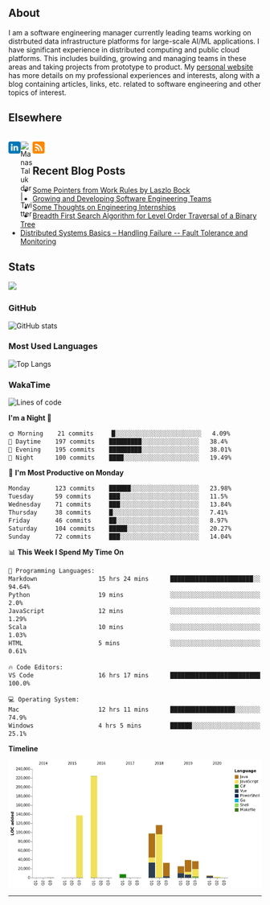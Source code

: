 ## About

I am a software engineering manager currently leading teams working on distrbuted data infrastructure platforms for large-scale AI/ML applications. I have significant experience in distributed computing and public cloud platforms. This includes building, growing and managing teams in these areas and taking projects from prototype to product. My [personal website](https://manastalukdar.github.io/) has more details on my professional experiences and interests, along with a blog containing articles, links, etc. related to software engineering and other topics of interest.

## Elsewhere

</br>

<a href="https://www.linkedin.com/in/manastalukdar" target="_blank">
  <img align="left" alt="Manas Talukdar | Linkedin" width="24px" src="https://raw.githubusercontent.com/edent/SuperTinyIcons/master/images/svg/linkedin.svg" />
</a>
<a href="https://www.twitter.com/manastalukdar" target="_blank">
  <img align="left" alt="Manas Talukdar | Twitter" width="24px" src="https://github.com/TheDudeThatCode/TheDudeThatCode/blob/master/Assets/Twitter.svg" />
</a>
<a href="https://manastalukdar.github.io/" target="_blank">
  <img align="left" alt="Manas Talukdar | Website" width="24px" src="https://github.com/edent/SuperTinyIcons/blob/master/images/svg/rss.svg" />
</a>

</br>

## Recent Blog Posts

<!-- BLOG:START -->
- [Some Pointers from Work Rules by Laszlo Bock](https://manastalukdar.github.io/blog/2020/01/25/work-rules-laszlo-bock-pointers/)
- [Growing and Developing Software Engineering Teams](https://manastalukdar.github.io/blog/2019/09/19/growing-developing-software-engineering-teams/)
- [Some Thoughts on Engineering Internships](https://manastalukdar.github.io/blog/2019/09/04/some-thoughts-on-engineering-internships/)
- [Breadth First Search Algorithm for Level Order Traversal of a Binary Tree](https://manastalukdar.github.io/blog/2019/08/29/breadth-first-search-binary-tree-level-order-traversal/)
- [Distributed Systems Basics – Handling Failure -- Fault Tolerance and Monitoring](https://manastalukdar.github.io/blog/2019/08/19/katemats-distributed-systems-fault-tolerance-monitoring/)
<!-- BLOG:END -->

## Stats

![](https://komarev.com/ghpvc/?username=manastalukdar)

### GitHub

![GitHub stats](https://github-readme-stats.vercel.app/api?username=manastalukdar&show_icons=true&hide_border=true&hide_rank=true&hide_title=true&icon_color=79ff97&text_color=cecac3&bg_color=4d4b4b)

### Most Used Languages

![Top Langs](https://github-readme-stats.vercel.app/api/top-langs/?username=manastalukdar&layout=compact&hide_border=true&hide_title=true&icon_color=79ff97&text_color=cecac3&bg_color=4d4b4b)

### WakaTime

<!--START_SECTION:waka-->
![Lines of code](https://img.shields.io/badge/From%20Hello%20World%20I%27ve%20Written-4.7%20million%20Lines%20of%20code-blue)

**I'm a Night 🦉** 

```text
🌞 Morning    21 commits     █░░░░░░░░░░░░░░░░░░░░░░░░   4.09% 
🌆 Daytime    197 commits    █████████░░░░░░░░░░░░░░░░   38.4% 
🌃 Evening    195 commits    █████████░░░░░░░░░░░░░░░░   38.01% 
🌙 Night      100 commits    ████░░░░░░░░░░░░░░░░░░░░░   19.49%

```
📅 **I'm Most Productive on Monday** 

```text
Monday       123 commits    ██████░░░░░░░░░░░░░░░░░░░   23.98% 
Tuesday      59 commits     ███░░░░░░░░░░░░░░░░░░░░░░   11.5% 
Wednesday    71 commits     ███░░░░░░░░░░░░░░░░░░░░░░   13.84% 
Thursday     38 commits     █░░░░░░░░░░░░░░░░░░░░░░░░   7.41% 
Friday       46 commits     ██░░░░░░░░░░░░░░░░░░░░░░░   8.97% 
Saturday     104 commits    █████░░░░░░░░░░░░░░░░░░░░   20.27% 
Sunday       72 commits     ███░░░░░░░░░░░░░░░░░░░░░░   14.04%

```


📊 **This Week I Spend My Time On** 

```text
💬 Programming Languages: 
Markdown                 15 hrs 24 mins      ███████████████████████░░   94.64% 
Python                   19 mins             ░░░░░░░░░░░░░░░░░░░░░░░░░   2.0% 
JavaScript               12 mins             ░░░░░░░░░░░░░░░░░░░░░░░░░   1.29% 
Scala                    10 mins             ░░░░░░░░░░░░░░░░░░░░░░░░░   1.03% 
HTML                     5 mins              ░░░░░░░░░░░░░░░░░░░░░░░░░   0.61%

🔥 Code Editors: 
VS Code                  16 hrs 17 mins      █████████████████████████   100.0%

💻 Operating System: 
Mac                      12 hrs 11 mins      ██████████████████░░░░░░░   74.9% 
Windows                  4 hrs 5 mins        ██████░░░░░░░░░░░░░░░░░░░   25.1%

```

**Timeline**

![Chart not found](https://github.com/manastalukdar/manastalukdar/blob/master/charts/bar_graph.png) 


<!--END_SECTION:waka-->

---

<!--

**manastalukdar/manastalukdar** is a ✨ _special_ ✨ repository because its `README.md` (this file) appears on your GitHub profile.

Here are some ideas to get you started:

- 🔭 I’m currently working on ...
- 🌱 I’m currently learning ...
- 👯 I’m looking to collaborate on ...
- 🤔 I’m looking for help with ...
- 💬 Ask me about ...
- 📫 How to reach me: ...
- 😄 Pronouns: ...
- ⚡ Fun fact: ...
-->
